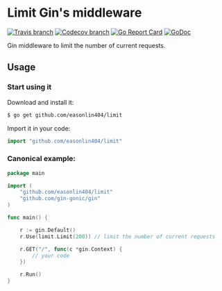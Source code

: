 # Limit Gin's middleware

[![Travis branch](https://img.shields.io/travis/easonlin404/limit/master.svg)](https://travis-ci.org/easonlin404/limit)
[![Codecov branch](https://img.shields.io/codecov/c/github/easonlin404/limit/master.svg)](https://codecov.io/gh/easonlin404/limit)
[![Go Report Card](https://goreportcard.com/badge/github.com/easonlin404/limit)](https://goreportcard.com/report/github.com/easonlin404/limit)
[![GoDoc](https://godoc.org/github.com/easonlin404/limit?status.svg)](https://godoc.org/github.com/easonlin404/limit)
 
Gin middleware to limit the number of current requests.

## Usage

### Start using it

Download and install it:

```sh
$ go get github.com/easonlin404/limit
```

Import it in your code:

```go
import "github.com/easonlin404/limit"
```

### Canonical example:

```go
package main

import (
	"github.com/easonlin404/limit"
	"github.com/gin-gonic/gin"
)

func main() {

	r := gin.Default()
	r.Use(limit.Limit(200)) // limit the number of current requests

	r.GET("/", func(c *gin.Context) {
		// your code
	})

	r.Run()
}
```